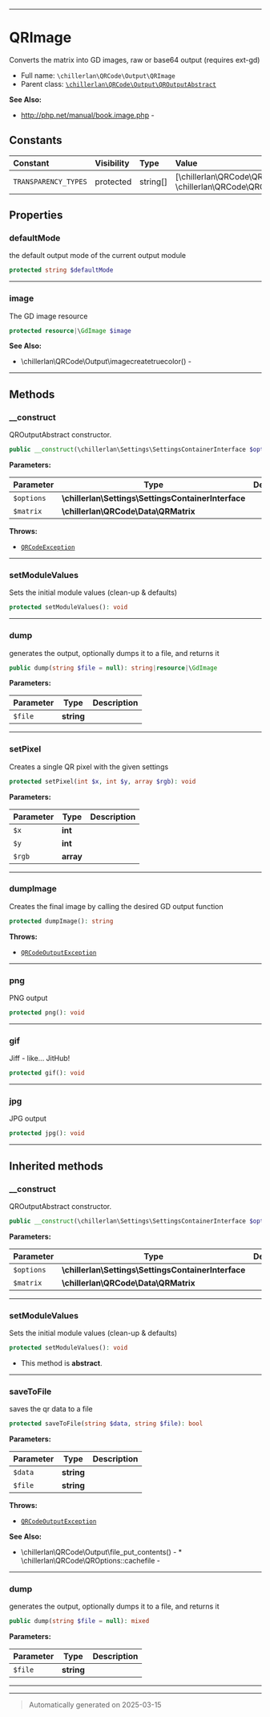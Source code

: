 ***

# QRImage

Converts the matrix into GD images, raw or base64 output (requires ext-gd)



* Full name: `\chillerlan\QRCode\Output\QRImage`
* Parent class: [`\chillerlan\QRCode\Output\QROutputAbstract`](./QROutputAbstract.md)

**See Also:**

* http://php.net/manual/book.image.php - 


## Constants

| Constant | Visibility | Type | Value |
|:---------|:-----------|:-----|:------|
|`TRANSPARENCY_TYPES`|protected|string[]|[\chillerlan\QRCode\QRCode::OUTPUT_IMAGE_PNG, \chillerlan\QRCode\QRCode::OUTPUT_IMAGE_GIF]|

## Properties


### defaultMode

the default output mode of the current output module

```php
protected string $defaultMode
```






***

### image

The GD image resource

```php
protected resource|\GdImage $image
```





**See Also:**

* \chillerlan\QRCode\Output\imagecreatetruecolor() - 

***

## Methods


### __construct

QROutputAbstract constructor.

```php
public __construct(\chillerlan\Settings\SettingsContainerInterface $options, \chillerlan\QRCode\Data\QRMatrix $matrix): mixed
```








**Parameters:**

| Parameter | Type | Description |
|-----------|------|-------------|
| `$options` | **\chillerlan\Settings\SettingsContainerInterface** |  |
| `$matrix` | **\chillerlan\QRCode\Data\QRMatrix** |  |




**Throws:**

- [`QRCodeException`](../QRCodeException.md)



***

### setModuleValues

Sets the initial module values (clean-up & defaults)

```php
protected setModuleValues(): void
```












***

### dump

generates the output, optionally dumps it to a file, and returns it

```php
public dump(string $file = null): string|resource|\GdImage
```








**Parameters:**

| Parameter | Type | Description |
|-----------|------|-------------|
| `$file` | **string** |  |





***

### setPixel

Creates a single QR pixel with the given settings

```php
protected setPixel(int $x, int $y, array $rgb): void
```








**Parameters:**

| Parameter | Type | Description |
|-----------|------|-------------|
| `$x` | **int** |  |
| `$y` | **int** |  |
| `$rgb` | **array** |  |





***

### dumpImage

Creates the final image by calling the desired GD output function

```php
protected dumpImage(): string
```











**Throws:**

- [`QRCodeOutputException`](./QRCodeOutputException.md)



***

### png

PNG output

```php
protected png(): void
```












***

### gif

Jiff - like... JitHub!

```php
protected gif(): void
```












***

### jpg

JPG output

```php
protected jpg(): void
```












***


## Inherited methods


### __construct

QROutputAbstract constructor.

```php
public __construct(\chillerlan\Settings\SettingsContainerInterface $options, \chillerlan\QRCode\Data\QRMatrix $matrix): mixed
```








**Parameters:**

| Parameter | Type | Description |
|-----------|------|-------------|
| `$options` | **\chillerlan\Settings\SettingsContainerInterface** |  |
| `$matrix` | **\chillerlan\QRCode\Data\QRMatrix** |  |





***

### setModuleValues

Sets the initial module values (clean-up & defaults)

```php
protected setModuleValues(): void
```




* This method is **abstract**.







***

### saveToFile

saves the qr data to a file

```php
protected saveToFile(string $data, string $file): bool
```








**Parameters:**

| Parameter | Type | Description |
|-----------|------|-------------|
| `$data` | **string** |  |
| `$file` | **string** |  |




**Throws:**

- [`QRCodeOutputException`](./QRCodeOutputException.md)



**See Also:**

* \chillerlan\QRCode\Output\file_put_contents() - * \chillerlan\QRCode\QROptions::cachefile - 

***

### dump

generates the output, optionally dumps it to a file, and returns it

```php
public dump(string $file = null): mixed
```








**Parameters:**

| Parameter | Type | Description |
|-----------|------|-------------|
| `$file` | **string** |  |





***


***
> Automatically generated on 2025-03-15
